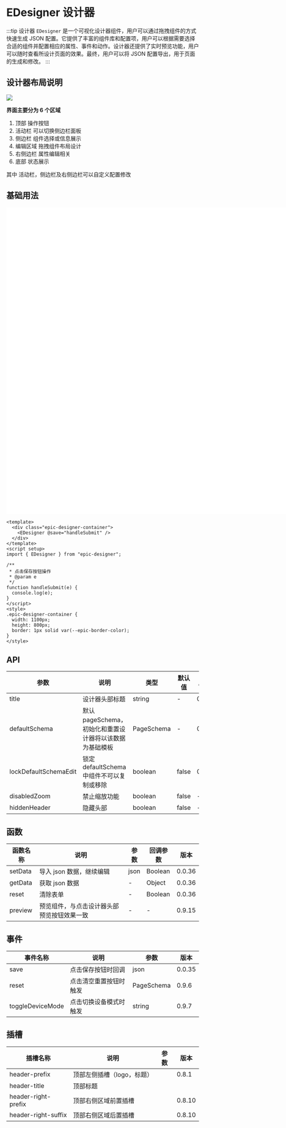 # EDesigner 设计器

:::tip 设计器
`EDesigner` 是一个可视化设计器组件，用户可以通过拖拽组件的方式快速生成 JSON 配置。它提供了丰富的组件库和配置项，用户可以根据需要选择合适的组件并配置相应的属性、事件和动作。设计器还提供了实时预览功能，用户可以随时查看所设计页面的效果。最终，用户可以将 JSON 配置导出，用于页面的生成和修改。
:::

## 设计器布局说明

![](/layout.jpg)

**界面主要分为 6 个区域**

1. 顶部 操作按钮
2. 活动栏 可以切换侧边栏面板
3. 侧边栏 组件选择或信息展示
4. 编辑区域 拖拽组件布局设计
5. 右侧边栏 属性编辑相关
6. 底部 状态展示

其中 活动栏，侧边栏及右侧边栏可以自定义配置修改

## 基础用法

<ConfigProvider :theme="{ algorithm: isDark ? theme.darkAlgorithm : theme.defaultAlgorithm }">
  <div class="epic-designer-container">
    <EDesigner  @save="handleSubmit"  />
  </div>
</ConfigProvider>

```vue
<template>
  <div class="epic-designer-container">
    <EDesigner @save="handleSubmit" />
  </div>
</template>
<script setup>
import { EDesigner } from "epic-designer";

/**
 * 点击保存按钮操作
 * @param e
 */
function handleSubmit(e) {
  console.log(e);
}
</script>
<style>
.epic-designer-container {
  width: 1100px;
  height: 800px;
  border: 1px solid var(--epic-border-color);
}
</style>
```

<script setup>
import "epic-designer/dist/style.css";
import { EDesigner, pluginManager } from "epic-designer";
import { setupAntd } from "epic-designer/dist/ui/antd";
import { ConfigProvider, theme } from 'ant-design-vue'
import { useTheme } from '@epic-designer/utils'
const { isDark } = useTheme()

setupAntd(pluginManager);



function handleSubmit (e) {
  console.log(e)
}
</script>

<style>
.epic-designer-container{
width:1200px;
height:800px;
border: 1px solid var(--epic-border-color);
position: relative;
z-index: 20;
background: white;
}
</style>

## API

| 参数                  | 说明                                                   | 类型       | 默认值 | 版本  |
| --------------------- | ------------------------------------------------------ | ---------- | ------ | ----- |
| title                 | 设计器头部标题                                         | string     | -      | 0.9.7 |
| defaultSchema         | 默认pageSchema，初始化和重置设计器将以该数据为基础模板 | PageSchema | -      | 0.9.6 |
| lockDefaultSchemaEdit | 锁定defaultSchema中组件不可以复制或移除                | boolean    | false  | 0.9.7 |
| disabledZoom          | 禁止缩放功能                                           | boolean    | false  | -     |
| hiddenHeader          | 隐藏头部                                               | boolean    | false  | -     |

## 函数

| 函数名称 | 说明                                       | 参数 | 回调参数 | 版本   |
| -------- | ------------------------------------------ | ---- | -------- | ------ |
| setData  | 导入 json 数据，继续编辑                   | json | Boolean  | 0.0.36 |
| getData  | 获取 json 数据                             | -    | Object   | 0.0.36 |
| reset    | 清除表单                                   | -    | Boolean  | 0.0.36 |
| preview  | 预览组件，与点击设计器头部预览按钮效果一致 | -    | -        | 0.9.15 |

## 事件

| 事件名称         | 说明                   | 参数       | 版本   |
| ---------------- | ---------------------- | ---------- | ------ |
| save             | 点击保存按钮时回调     | json       | 0.0.35 |
| reset            | 点击清空重置按钮时触发 | PageSchema | 0.9.6  |
| toggleDeviceMode | 点击切换设备模式时触发 | string     | 0.9.7  |

## 插槽

| 插槽名称            | 说明                       | 参数 | 版本   |
| ------------------- | -------------------------- | ---- | ------ |
| header-prefix       | 顶部左侧插槽（logo，标题） |      | 0.8.1  |
| header-title        | 顶部标题                   |      |        |
| header-right-prefix | 顶部右侧区域前置插槽       |      | 0.8.10 |
| header-right-suffix | 顶部右侧区域后置插槽       |      | 0.8.10 |

